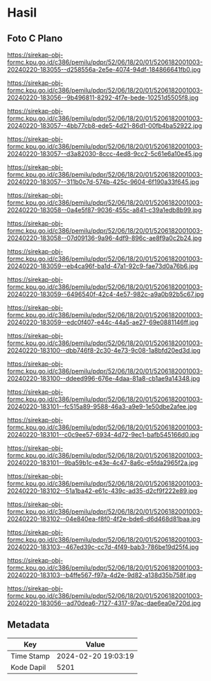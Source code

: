# Hasil

## Foto C Plano

https://sirekap-obj-formc.kpu.go.id/c386/pemilu/pdpr/52/06/18/20/01/5206182001003-20240220-183055--d258556a-2e5e-4074-94df-184866641fb0.jpg

https://sirekap-obj-formc.kpu.go.id/c386/pemilu/pdpr/52/06/18/20/01/5206182001003-20240220-183056--9b496811-8292-4f7e-bede-10251d5505f8.jpg

https://sirekap-obj-formc.kpu.go.id/c386/pemilu/pdpr/52/06/18/20/01/5206182001003-20240220-183057--4bb77cb8-ede5-4d21-86d1-00fb4ba52922.jpg

https://sirekap-obj-formc.kpu.go.id/c386/pemilu/pdpr/52/06/18/20/01/5206182001003-20240220-183057--d3a82030-8ccc-4ed8-9cc2-5c61e6a10e45.jpg

https://sirekap-obj-formc.kpu.go.id/c386/pemilu/pdpr/52/06/18/20/01/5206182001003-20240220-183057--311b0c7d-574b-425c-9604-6f190a33f645.jpg

https://sirekap-obj-formc.kpu.go.id/c386/pemilu/pdpr/52/06/18/20/01/5206182001003-20240220-183058--0a4e5f87-9036-455c-a841-c39a1edb8b99.jpg

https://sirekap-obj-formc.kpu.go.id/c386/pemilu/pdpr/52/06/18/20/01/5206182001003-20240220-183058--07d09136-9a96-4df9-896c-ae8f9a0c2b24.jpg

https://sirekap-obj-formc.kpu.go.id/c386/pemilu/pdpr/52/06/18/20/01/5206182001003-20240220-183059--eb4ca96f-ba1d-47a1-92c9-fae73d0a76b6.jpg

https://sirekap-obj-formc.kpu.go.id/c386/pemilu/pdpr/52/06/18/20/01/5206182001003-20240220-183059--6496540f-42c4-4e57-982c-a9a0b92b5c67.jpg

https://sirekap-obj-formc.kpu.go.id/c386/pemilu/pdpr/52/06/18/20/01/5206182001003-20240220-183059--edc0f407-e44c-44a5-ae27-69e0881146ff.jpg

https://sirekap-obj-formc.kpu.go.id/c386/pemilu/pdpr/52/06/18/20/01/5206182001003-20240220-183100--dbb746f8-2c30-4e73-9c08-1a8bfd20ed3d.jpg

https://sirekap-obj-formc.kpu.go.id/c386/pemilu/pdpr/52/06/18/20/01/5206182001003-20240220-183100--ddeed996-676e-4daa-81a8-cb1ae9a14348.jpg

https://sirekap-obj-formc.kpu.go.id/c386/pemilu/pdpr/52/06/18/20/01/5206182001003-20240220-183101--fc515a89-9588-46a3-a9e9-1e50dbe2afee.jpg

https://sirekap-obj-formc.kpu.go.id/c386/pemilu/pdpr/52/06/18/20/01/5206182001003-20240220-183101--c0c9ee57-6934-4d72-9ec1-bafb545166d0.jpg

https://sirekap-obj-formc.kpu.go.id/c386/pemilu/pdpr/52/06/18/20/01/5206182001003-20240220-183101--9ba59b1c-e43e-4c47-8a6c-e5fda2965f2a.jpg

https://sirekap-obj-formc.kpu.go.id/c386/pemilu/pdpr/52/06/18/20/01/5206182001003-20240220-183102--51a1ba42-e61c-439c-ad35-d2cf9f222e89.jpg

https://sirekap-obj-formc.kpu.go.id/c386/pemilu/pdpr/52/06/18/20/01/5206182001003-20240220-183102--04e840ea-f8f0-4f2e-bde6-d6d468d81baa.jpg

https://sirekap-obj-formc.kpu.go.id/c386/pemilu/pdpr/52/06/18/20/01/5206182001003-20240220-183103--467ed39c-cc7d-4f49-bab3-786be19d25f4.jpg

https://sirekap-obj-formc.kpu.go.id/c386/pemilu/pdpr/52/06/18/20/01/5206182001003-20240220-183103--b4ffe567-f97a-4d2e-9d82-a138d35b758f.jpg

https://sirekap-obj-formc.kpu.go.id/c386/pemilu/pdpr/52/06/18/20/01/5206182001003-20240220-183056--ad70dea6-7127-4317-97ac-dae6ea0e720d.jpg


## Metadata

| Key        | Value               |
| ---------- | ------------------- |
| Time Stamp | 2024-02-20 19:03:19 |
| Kode Dapil | 5201                |



